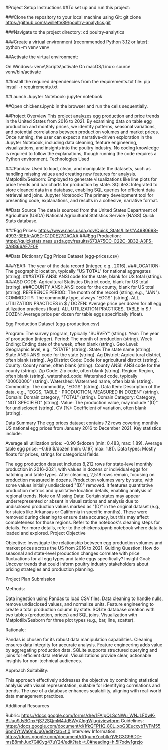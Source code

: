 #Project Setup Instructions
##To set up and run this project:

###Clone the repository to your local machine using Git:
git clone https://github.com/awillette89/poultry-analytics.git

###Navigate to the project directory:
cd poultry-analytics

###Create a virtual environment (recommended Python 3.12 or later):
python -m venv venv

##Activate the virtual environment:

On Windows: venv\Scripts\activate
On macOS/Linux: source venv/bin/activate


##Install the required dependencies from the requirements.txt file:
pip install -r requirements.txt

##Launch Jupyter Notebook:
jupyter notebook

##Open chickens.ipynb in the browser and run the cells sequentially.

##Project Overview
This project analyzes egg production and price trends in the United States from 2016 to 2021. By examining data on table egg production and monthly prices, we identify patterns, seasonal variations, and potential correlations between production volumes and market prices. Once running, the user can expect a narrative-driven exploration in the Jupyter Notebook, including data cleaning, feature engineering, visualizations, and insights into the poultry industry. No coding knowledge is required to follow the explanations, though running the code requires a Python environment.
Technologies Used

###Pandas: Used to load, clean, and manipulate the datasets, such as handling missing values and creating new features for analysis.
Matplotlib/Seaborn: Employed to generate visualizations like line plots for price trends and bar charts for production by state.
SQLite3: Integrated to store cleaned data in a database, enabling SQL queries for efficient data retrieval and joins.
Jupyter Notebook: The primary development tool for presenting code, explanations, and results in a cohesive, narrative format.

##Data Source
The data is sourced from the United States Department of Agriculture (USDA) National Agricultural Statistics Service (NASS) Quick Stats database.

###Egg Prices: https://www.nass.usda.gov/Quick_Stats/Lite/#A4980698-4993-3EEA-A05D-C1D0E27DACAA
###Egg Production: https://quickstats.nass.usda.gov/results/673A75CC-C22C-3B32-A3F5-0AB866AF7F0F

##Data Dictionary
Egg Prices Dataset (egg-prices.csv)

###YEAR: The year of the data record (integer, e.g., 2016).
###LOCATION: The geographic location, typically "US TOTAL" for national aggregates (string).
###STATE ANSI: ANSI code for the state, blank for US total (string).
###ASD CODE: Agricultural Statistics District code, blank for US total (string).
###COUNTY ANSI: ANSI code for the county, blank for US total (string).
REFERENCE PERIOD: The month of the record (string, e.g., "JAN").
COMMODITY: The commodity type, always "EGGS" (string).
ALL UTILIZATION PRACTICES in $ / DOZEN: Average price per dozen for all egg utilization practices (float).
ALL UTILIZATION PRACTICES, TABLE in $ / DOZEN: Average price per dozen for table eggs specifically (float).

Egg Production Dataset (egg-production.csv)

Program: The survey program, typically "SURVEY" (string).
Year: The year of production (integer).
Period: The month of production (string).
Week Ending: Ending date of the week, often blank (string).
Geo Level: Geographic level, e.g., "STATE" (string).
State: The state name (string).
State ANSI: ANSI code for the state (string).
Ag District: Agricultural district, often blank (string).
Ag District Code: Code for agricultural district (string).
County: County name, often blank (string).
County ANSI: ANSI code for the county (string).
Zip Code: Zip code, often blank (string).
Region: Region, often blank (string).
watershed_code: Watershed code, typically "00000000" (string).
Watershed: Watershed name, often blank (string).
Commodity: The commodity, "EGGS" (string).
Data Item: Description of the data, e.g., "EGGS, TABLE - PRODUCTION, MEASURED IN DOZEN" (string).
Domain: Domain category, "TOTAL" (string).
Domain Category: Category, "NOT SPECIFIED" (string).
Value: The production value, may include "(D)" for undisclosed (string).
CV (%): Coefficient of variation, often blank (string).

Data Summary
The egg prices dataset contains 72 rows covering monthly US national egg prices from January 2016 to December 2021. Key statistics include:

Average all utilization price: ~0.90 $/dozen (min: 0.483, max: 1.89).
Average table egg price: ~0.66 $/dozen (min: 0.197, max: 1.81).
Data types: Mostly floats for prices, strings for categorical fields.

The egg production dataset includes 8,212 rows for state-level monthly production in 2016-2021, with values in dozens or individual eggs for hatching and table types. After cleaning, 2,518 rows remain, focusing on production measured in dozens. Production volumes vary by state, with some values initially undisclosed "(D)" removed. It features quantitative production metrics and qualitative location details, enabling analysis of regional trends.
Note on Missing Data: Certain states may appear underrepresented or absent in visualizations and analysis due to undisclosed production values marked as "(D)" in the original dataset (e.g., for states like Arkansas or California in specific months). These were removed during cleaning to ensure data accuracy, but this may affect completeness for those regions. Refer to the notebook's cleaning steps for details.
For more details, refer to the chickens.ipynb notebook where data is loaded and explored.
Project Objective

Objective: Investigate the relationship between egg production volumes and market prices across the US from 2016 to 2021.
Guiding Question: How do seasonal and state-level production changes correlate with price fluctuations for all egg types and table eggs specifically?
Insight Goal: Uncover trends that could inform poultry industry stakeholders about pricing strategies and production planning.

Project Plan Submission

Methods:

Data ingestion using Pandas to load CSV files.
Data cleaning to handle nulls, remove undisclosed values, and normalize units.
Feature engineering to create a total production column by state.
SQLite database creation with two tables (production, prices) and SQL joins.
Visualization with Matplotlib/Seaborn for three plot types (e.g., bar, line, scatter).


Rationale:

Pandas is chosen for its robust data manipulation capabilities.
Cleaning ensures data integrity for accurate analysis.
Feature engineering adds value by aggregating production data.
SQLite supports structured querying and joins for efficient data retrieval.
Visualizations provide clear, actionable insights for non-technical audiences.


Approach Suitability:

This approach effectively addresses the objective by combining statistical analysis with visual representation, suitable for identifying correlations and trends. The use of a database enhances scalability, aligning with real-world data management practices.



Additional Resources

Rubric: https://docs.google.com/forms/d/e/1FAIpQLScNWu_WNJLF0wK-BUuu9JsBGnxFjS72SQmM4Jd5Wy7JngWjug/viewform
Guidelines: https://docs.google.com/document/d/1fkQFPHQ_80L_xpG3EucxybTVFM556pn0YtlWa0n8Ju0/edit?tab=t.0
Interview Information: https://docs.google.com/document/d/1gumZocblkZjVEG3G96DD-msB8mhJux7GiiCyg47uY24/edit?tab=t.0#heading=h.5i7odw1grzjo